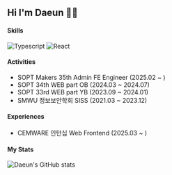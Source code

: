 ## Hi I'm Daeun 👋🏻
#### Skills
<img alt="Typescript" src ="https://img.shields.io/badge/Typescript-3178C6.svg?&style=flat&logo=Typescript&logoColor=white"/>  <img alt="React" src ="https://img.shields.io/badge/React-61DAFB.svg?&logo=React&style=flat&logoColor=white"/> 


#### Activities
- SOPT Makers 35th Admin FE Engineer (2025.02 ~ )
- SOPT 34th WEB part OB (2024.03 ~ 2024.07)
- SOPT 33rd WEB part YB (2023.09 ~ 2024.01)
- SMWU 정보보안학회 SISS (2021.03 ~ 2023.12)

#### Experiences
- CEMWARE 인턴십 Web Frontend (2025.03 ~ )

#### My Stats

![Daeun's GitHub stats](https://github-readme-stats.vercel.app/api?username=namdaeun&show_icons=true&theme=nightowl)
